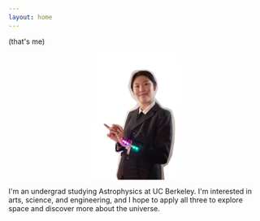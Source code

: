 ```yaml
---
layout: home
---
```


(that's me)

<img style="display: block; margin: auto;"
src="/images/profile_1.png" height="250">


I'm an undergrad studying Astrophysics at UC Berkeley. I'm interested in arts, science, and
engineering, and I hope to apply all three to explore space and discover more about the universe.

